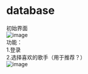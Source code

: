 # database
初始界面<br>
![image](https://user-images.githubusercontent.com/112569909/188877971-c1e9f196-3af9-40bb-a1c8-f90b60cda689.png) <br>
功能：<br>
1.登录<br>
2.选择喜欢的歌手（用于推荐？）<br>
![image](https://user-images.githubusercontent.com/112569909/188876781-7c999f87-abb4-4547-b4b6-8ac171a063f5.png)
